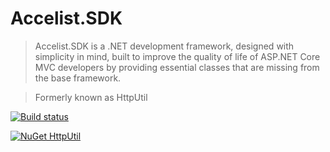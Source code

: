 # Accelist.SDK

> Accelist.SDK is a .NET development framework, designed with simplicity in mind, built to improve the quality of life of ASP.NET Core MVC developers by providing essential classes that are missing from the base framework.

> Formerly known as HttpUtil

[![Build status](https://ci.appveyor.com/api/projects/status/iwjkwiqieic912lr/branch/master?svg=true)](https://ci.appveyor.com/project/RyanElian/httputil/branch/master)

[![NuGet HttpUtil](https://img.shields.io/nuget/v/Accelist.SDK.svg)](https://www.nuget.org/packages/Accelist.SDK/)

